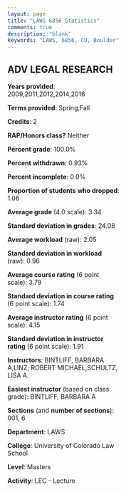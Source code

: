 ```yaml
---
layout: page
title: "LAWS 6856 Statistics"
comments: true
description: "blank"
keywords: "LAWS, 6856, CU, Boulder"
--- 
```

<head>
<script src="https://ajax.googleapis.com/ajax/libs/jquery/2.1.3/jquery.min.js"></script>
<script src="https://dl.dropboxusercontent.com/s/pc42nxpaw1ea4o9/highcharts.js?dl=0"></script>
<!-- <script src="../assets/js/highcharts.js"></script> -->
<style type="text/css">@font-face {
	font-family: "Bebas Neue";
	src: url(https://www.filehosting.org/file/details/544349/BebasNeue%20Regular.otf) format("opentype");
	}
	h1.Bebas { 
		font-family: "Bebas Neue", Verdana, Tahoma;
	}
</style>
</head>
<body>
	<div id="container" style="float: right; width: 45%; height: 88%; margin-left: 2.5%; margin-right: 2.5%;"></div>
	<script language="JavaScript">
		$(document).ready(function() {
		var chart = {type: 'column'};
		var title = {text: 'Grade Distribution'};
		var xAxis = {categories: ['A','B','C','D','F'],crosshair: true};
		var yAxis = {min: 0,title: {text: 'Percentage'}};
		var tooltip = {headerFormat: '<center><b><span style="font-size:20px">{point.key}</span></b></center>',
		               pointFormat: '<td style="padding:0"><b>{point.y:.1f}%</b></td>',
		               footerFormat: '</table>',shared: true,useHTML: true};
		var plotOptions = {column: {pointPadding: 0.0,borderWidth: 0}};  
		var credits = {enabled: false};var series= [{name: 'Percent',data: [37.63,52.69,6.45,3.23,0.0,]}];
		var json = {};
		json.chart = chart;
		json.title = title;
		json.tooltip = tooltip;
		json.xAxis = xAxis;
		json.yAxis = yAxis;  
		json.series = series;
		json.plotOptions = plotOptions;  
		json.credits = credits;
		$('#container').highcharts(json);
	});
	</script>
</body>
			   
## ADV LEGAL RESEARCH

**Years provided**: 2009,2011,2012,2014,2016

**Terms provided**: Spring,Fall

**Credits**: 2

**RAP/Honors class?** Neither

**Percent grade**: 100.0%

**Percent withdrawn**: 0.93%

**Percent incomplete**: 0.0%

**Proportion of students who dropped**: 1.06

**Average grade** (4.0 scale): 3.34

**Standard deviation in grades**: 24.08

**Average workload** (raw): 2.05

**Standard deviation in workload** (raw): 0.96

**Average course rating** (6 point scale): 3.79

**Standard deviation in course rating** (6 point scale): 1.74

**Average instructor rating** (6 point scale): 4.15

**Standard deviation in instructor rating** (6 point scale): 1.91

**Instructors**: BINTLIFF, BARBARA A,LINZ, ROBERT MICHAEL,SCHULTZ, LISA A.

**Easiest instructor** (based on class grade): BINTLIFF, BARBARA A

**Sections** (and **number of sections**): 001, 6

**Department**: LAWS

**College**: University of Colorado Law School

**Level**: Masters

**Activity**: LEC - Lecture